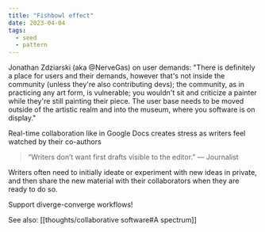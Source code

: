 ```yaml
---
title: "Fishbowl effect"
date: 2023-04-04
tags:
  - seed
  - pattern
---
```


Jonathan Zdziarski (aka @NerveGas) on user demands: "There is definitely a place for users and their demands, however that's not inside the community (unless they're also contributing devs); the community, as in practicing any art form, is vulnerable; you wouldn't sit and criticize a painter while they're still painting their piece. The user base needs to be moved outside of the artistic realm and into the museum, where you software is on display."

Real-time collaboration like in Google Docs creates stress as writers feel watched by their co-authors

> “Writers don’t want first drafts visible to the editor.” — Journalist

Writers often need to initially ideate or experiment with new ideas in private, and then share the new material with their collaborators when they are ready to do so.

Support diverge-converge workflows!

See also: [[thoughts/collaborative software#A spectrum]]
